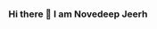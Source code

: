 ### Hi there 👋 I am Novedeep Jeerh 

<!--
**NovedeepJeerh/novedeepjeerh** is a ✨ _special_ ✨ repository because its `README.md` (this file) appears on your GitHub profile.

Here are some ideas to get you started:

- 🔭 I’m currently working on React Native.
- 🌱 I’m currently learning React js and mastering it.
- 👯 I’m looking to collaborate on Ract js
- 🤔 I’m looking for help with Next js
- 💬 Ask me about React js 
- 📫 How to reach me: Instagram LinkedIn
- 😄 Pronouns: ...
- ⚡ Fun fact: ...
-->
